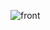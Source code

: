![front](https://user-images.githubusercontent.com/54926893/107269180-8dafb380-6a8c-11eb-924e-067d9af61f05.PNG)
